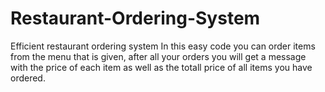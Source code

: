 # Restaurant-Ordering-System
Efficient restaurant ordering system
In this easy code you can order items from the menu that is given, after all your orders you will get a message with the price of each item as well as
the totall price of all items you have ordered.
